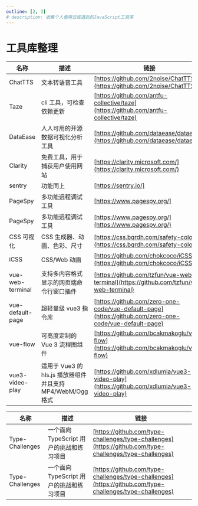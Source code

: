 ```yaml
---
outline: [2, 3]
# description: 收集个人使用过或遇到的JavaScript工具库
---
```


# 工具库整理

| 名称             | 描述                                                        | 链接                                                                                                   |
| ---------------- | ----------------------------------------------------------- | ------------------------------------------------------------------------------------------------------ |
| ChatTTS          | 文本转语音工具                                              | [https://github.com/2noise/ChatTTS](https://github.com/2noise/ChatTTS)                                 |
| Taze             | cli 工具，可检查依赖更新                                    | [https://github.com/antfu-collective/taze](https://github.com/antfu-collective/taze)                   |
| DataEase         | 人人可用的开源数据可视化分析工具                            | [https://github.com/dataease/dataease](https://github.com/dataease/dataease)                           |
| Clarity          | 免费工具，用于捕获用户使用网站                              | [https://clarity.microsoft.com/](https://clarity.microsoft.com/)                                       |
| sentry           | 功能同上                                                    | [https://sentry.io/]                                                                                   |
| PageSpy          | 多功能远程调试工具                                          | [https://www.pagespy.org/]                                                                             |
| PageSpy          | 多功能远程调试工具                                          | [https://www.pagespy.org/](https://www.pagespy.org/)                                                   |
| CSS 可视化       | CSS 生成器、动画、色彩、尺寸                                | [https://css.bqrdh.com/safety-color](https://css.bqrdh.com/safety-color)                               |
| iCSS             | CSS/Web 动画                                                | [https://github.com/chokcoco/iCSS](https://github.com/chokcoco/iCSS)                                   |
| vue-web-terminal | 支持多内容格式显示的网页端命令行窗口插件                    | [https://github.com/tzfun/vue-web-terminal](https://github.com/tzfun/vue-web-terminal)                 |
| vue-default-page | 超轻量级 vue3 指令库                                        | [https://github.com/zero-one-code/vue-default-page](https://github.com/zero-one-code/vue-default-page) |
| vue-flow         | 可高度定制的 Vue 3 流程图组件                               | [https://github.com/bcakmakoglu/vue-flow](https://github.com/bcakmakoglu/vue-flow)                     |
| vue3-video-play  | 适用于 Vue3 的 hls.js 播放器组件 并且支持 MP4/WebM/Ogg 格式 | [https://github.com/xdlumia/vue3-video-play](https://github.com/xdlumia/vue3-video-play)               |

| 名称            | 描述                                     | 链接                                                                                                     |
| --------------- | ---------------------------------------- | -------------------------------------------------------------------------------------------------------- |
| Type-Challenges | 一个面向 TypeScript 用户的挑战和练习项目 | [https://github.com/type-challenges/type-challenges](https://github.com/type-challenges/type-challenges) |
| Type-Challenges | 一个面向 TypeScript 用户的挑战和练习项目 | [https://github.com/type-challenges/type-challenges](https://github.com/type-challenges/type-challenges) |
